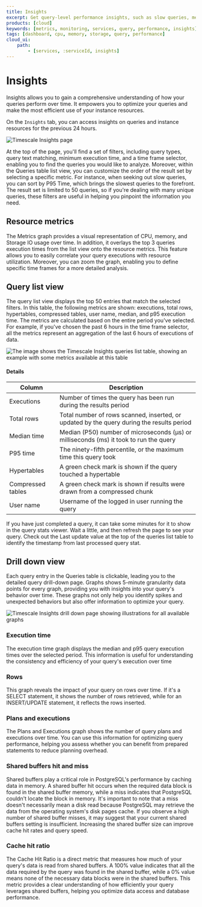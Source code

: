 ```yaml
---
title: Insights
excerpt: Get query-level performance insights, such as slow queries, memory and data access patterns, and execution metrics
products: [cloud]
keywords: [metrics, monitoring, services, query, performance, insights]
tags: [dashboard, cpu, memory, storage, query, performance]
cloud_ui:
    path:
        - [services, :serviceId, insights]
---
```


# Insights

Insights allows you to gain a comprehensive understanding of how your queries perform over time. It empowers you to optimize your queries and make the most efficient use of your instance resources.

On the `Insights` tab, you can access insights on queries and instance resources for the previous 24 hours.

<img class="main-content__illustration"
    width={1375} height={944}
    src="https://assets.timescale.com/docs/images/insights_overview.png"
    alt="Timescale Insights page"/>

At the top of the page, you'll find a set of filters, including query types, query text matching, minimum execution time, and a time frame selector, enabling you to find the queries you would like to analyze. Moreover, within the Queries table list view, you can customize the order of the result set by selecting a specific metric. For instance, when seeking out slow queries, you can sort by P95 Time, which brings the slowest queries to the forefront. The result set is limited to 50 queries, so if you're dealing with many unique queries, these filters are useful in helping you pinpoint the information you need.

## Resource metrics

The Metrics graph provides a visual representation of CPU, memory, and Storage IO usage over time. In addition, it overlays the top 3 queries execution times from the list view onto the resource metrics. This feature allows you to easily correlate your query executions with resource utilization. Moreover, you can zoom the graph, enabling you to define specific time frames for a more detailed analysis.

## Query list view

The query list view displays the top 50 entries that match the selected filters. In this table, the following metrics are shown: executions, total rows, hypertables, compressed tables, user name,  median, and p95 execution time. The metrics are calculated based on the entire period you've selected. For example, if you've chosen the past 6 hours in the time frame selector, all the metrics represent an aggregation of the last 6 hours of executions of data.

<img class="main-content__illustration"
    width={1375} height={944}
    src="https://assets.timescale.com/docs/images/insights_query_text.png"
    alt="The image shows the Timescale Insights queries list table, showing an example with some metrics available at this table"/>


#### Details
|Column|Description|
|-|-|
|Executions|Number of times the query has been run during the results period|
|Total rows|Total number of rows scanned, inserted, or updated by the query during the results period|
|Median time|Median (P50) number of microseconds (µs) or milliseconds (ms) it took to run the query|
|P95 time|The ninety-fifth percentile, or the maximum time this query took|
|Hypertables|A green check mark is shown if the query touched a hypertable|
|Compressed tables|A green check mark is shown if results were drawn from a compressed chunk|
|User name|Username of the logged in user running the query|


<Highlight type="note">
If you have just completed a query, it can take some minutes for it to show
in the query stats viewer. Wait a little, and then refresh the page to see your
query. Check out the Last update value at the top of the queries list table to identify the timestamp from last processed query stat.
</Highlight>


## Drill down view

Each query entry in the Queries table is clickable, leading you to the detailed query drill-down page. Graphs shows 5-minute granularity data points for every graph, providing you with insights into your query's behavior over time. These graphs not only help you identify spikes and unexpected behaviors but also offer information to optimize your query.

<img class="main-content__illustration"
    width={1375} height={944}
    src="https://assets.timescale.com/docs/images/drill_down_view.png"
    alt="Timescale Insights drill down page showing illustrations for all available graphs"/>

### Execution time

The execution time graph displays the median and p95 query execution times over the selected period. This information is useful for understanding the consistency and efficiency of your query's execution over time

### Rows

This graph reveals the impact of your query on rows over time. If it's a SELECT statement, it shows the number of rows retrieved, while for an INSERT/UPDATE statement, it reflects the rows inserted.

### Plans and executions

The Plans and Executions graph shows the number of query plans and executions over time. You can use this information for optimizing query performance, helping you assess whether you can benefit from prepared statements to reduce planning overhead.

### Shared buffers hit and miss

Shared buffers play a critical role in PostgreSQL's performance by caching data in memory. A shared buffer hit occurs when the required data block is found in the shared buffer memory, while a miss indicates that PostgreSQL couldn't locate the block in memory. It's important to note that a miss doesn't necessarily mean a disk read because PostgreSQL may retrieve the data from the operating system's disk pages cache. If you observe a high number of shared buffer misses, it may suggest that your current shared buffers setting is insufficient. Increasing the shared buffer size can improve cache hit rates and query speed.

### Cache hit ratio

The Cache Hit Ratio is a direct metric that measures how much of your query's data is read from shared buffers. A 100% value indicates that all the data required by the query was found in the shared buffer, while a 0% value means none of the necessary data blocks were in the shared buffers. This metric provides a clear understanding of how efficiently your query leverages shared buffers, helping you optimize data access and database performance.